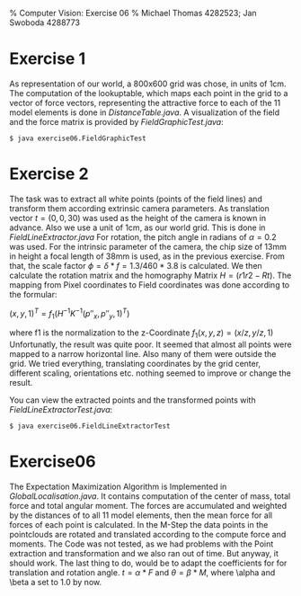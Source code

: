 % Computer Vision: Exercise 06
% Michael Thomas 4282523; Jan Swoboda 4288773

Exercise 1
=========

As representation of our world, a 800x600 grid was chose, in units of 1cm.
The computation of the lookuptable, which maps each point in the grid to a vector of force
vectors, representing the attractive force to each of the 11 model elements is done in
*DistanceTable.java*.
A visualization of the field and the force matrix is provided by *FieldGraphicTest.java*:

    $ java exercise06.FieldGraphicTest

Exercise 2
=========

The task was to extract all white points (points of the field lines) and transform
them according extrinsic camera parameters. As translation vector $t = (0,0,30)$ was used
as the height of the camera is known in advance. Also we use a unit of 1cm, as our
world grid. This is done in *FieldLineExtractor.java*
For rotation, the pitch angle in radians of $\alpha = 0.2$ was used. For the intrinsic
parameter of the camera, the chip size of 13mm in height a focal length of 38mm is used, 
as in the previous exercise. From that, the scale factor $\phi = \delta * f = 1.3/460 *3.8$ is calculated.
We then calculate the rotation matrix and the homography Matrix $H = (r1 r2 -Rt)$. The
mapping from Pixel coordinates to Field coordinates was done according to the formular:

$(x,y,1)^T = f_1(H^{-1}K^{-1}(p''_x, p''_y, 1)^T)$

where f1 is the normalization to the z-Coordinate $f_1(x,y,z) = (x/z,y/z,1)$
Unfortunatly, the result was quite poor. It seemed that almost  all points were mapped
to a narrow horizontal line. Also many of them were outside the grid. We tried
everything, translating coordinates by the grid center, different scaling, orientations
etc. nothing seemed to improve or change the result. 

You can view the extracted points and the transformed points with *FieldLineExtractorTest.java*:

    $ java exercise06.FieldLineExtractorTest

Exercise06
==========

The Expectation Maximization Algorithm is Implemented in *GlobalLocalisation.java*.
It contains computation of the center of mass, total force and total angular moment.
The forces are accumulated and weighted by the distances of to all 11 model elements, then
the mean force for all forces of each point is calculated.
In the M-Step the data points in the pointclouds are rotated and translated according
to the compute force and moments. 
The Code was not tested, as we had problems with the Point extraction and transformation
and we also ran out of time. But anyway, it should work. The last thing
to do, would be to adapt the coefficients for for translation and rotation angle.
$t = \alpha * F$ and $\theta = \beta * M$, where \alpha and \beta a set to 1.0 by now. 








